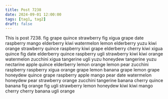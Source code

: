 ```yaml
---
title: Post 7238
date: 2024-09-01 12:00:00
tags: [tag1, tag2]
draft: false
---
```

This is post 7238.
fig
grape
quince
strawberry
fig
xigua
grape
date
raspberry
mango
elderberry
kiwi
watermelon
lemon
elderberry
yuzu
kiwi
orange
strawberry
quince
raspberry
kiwi
grape
elderberry
cherry
kiwi
xigua
quince
fig
date
elderberry
quince
raspberry
ugli
strawberry
kiwi
kiwi
orange
watermelon
zucchini
xigua
tangerine
ugli
yuzu
honeydew
tangerine
yuzu
nectarine
apple
quince
elderberry
lemon
orange
lemon
pear
zucchini
raspberry
raspberry
xigua
orange
grape
lemon
banana
grape
lemon
grape
honeydew
quince
grape
raspberry
apple
mango
pear
date
watermelon
honeydew
pear
strawberry
orange
zucchini
tangerine
banana
cherry
quince
banana
fig
orange
fig
ugli
strawberry
lemon
honeydew
kiwi
kiwi
mango
cherry
cherry
banana
ugli
orange
